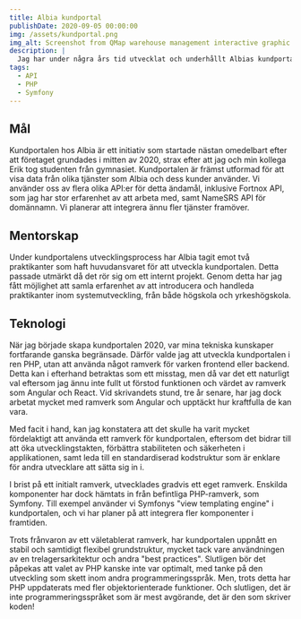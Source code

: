 ```yaml
---
title: Albia kundportal
publishDate: 2020-09-05 00:00:00
img: /assets/kundportal.png
img_alt: Screenshot from QMap warehouse management interactive graphic prototype
description: |
  Jag har under några års tid utvecklat och underhållt Albias kundportal vilken används för att låta kunder kunna se orderhistorik, fakturor, teknisk utrustning som köpts in via Albia samt hantera domännamn.
tags:
  - API
  - PHP
  - Symfony
---
```


## Mål

Kundportalen hos Albia är ett initiativ som startade nästan omedelbart efter att företaget grundades i mitten av 2020, strax efter att jag och min kollega Erik tog studenten från gymnasiet. Kundportalen är främst utformad för att visa data från olika tjänster som Albia och dess kunder använder. Vi använder oss av flera olika API:er för detta ändamål, inklusive Fortnox API, som jag har stor erfarenhet av att arbeta med, samt NameSRS API för domännamn. Vi planerar att integrera ännu fler tjänster framöver.

## Mentorskap

Under kundportalens utvecklingsprocess har Albia tagit emot två praktikanter som haft huvudansvaret för att utveckla kundportalen. Detta passade utmärkt då det rör sig om ett internt projekt. Genom detta har jag fått möjlighet att samla erfarenhet av att introducera och handleda praktikanter inom systemutveckling, från både högskola och yrkeshögskola.

## Teknologi

När jag började skapa kundportalen 2020, var mina tekniska kunskaper fortfarande ganska begränsade. Därför valde jag att utveckla kundportalen i ren PHP, utan att använda något ramverk för varken frontend eller backend. Detta kan i efterhand betraktas som ett misstag, men då var det ett naturligt val eftersom jag ännu inte fullt ut förstod funktionen och värdet av ramverk som Angular och React. Vid skrivandets stund, tre år senare, har jag dock arbetat mycket med ramverk som Angular och upptäckt hur kraftfulla de kan vara.

Med facit i hand, kan jag konstatera att det skulle ha varit mycket fördelaktigt att använda ett ramverk för kundportalen, eftersom det bidrar till att öka utvecklingstakten, förbättra stabiliteten och säkerheten i applikationen, samt leda till en standardiserad kodstruktur som är enklare för andra utvecklare att sätta sig in i.

I brist på ett initialt ramverk, utvecklades gradvis ett eget ramverk. Enskilda komponenter har dock hämtats in från befintliga PHP-ramverk, som Symfony. Till exempel använder vi Symfonys "view templating engine" i kundportalen, och vi har planer på att integrera fler komponenter i framtiden. 

Trots frånvaron av ett väletablerat ramverk, har kundportalen uppnått en stabil och samtidigt flexibel grundstruktur, mycket tack vare användningen av en trelagersarkitektur och andra "best practices". Slutligen bör det påpekas att valet av PHP kanske inte var optimalt, med tanke på den utveckling som skett inom andra programmeringsspråk. Men, trots detta har PHP uppdaterats med fler objektorienterade funktioner. Och slutligen, det är inte programmeringsspråket som är mest avgörande, det är den som skriver koden! 